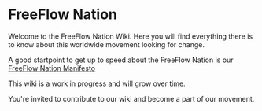 # FreeFlow Nation

Welcome to the FreeFlow Nation Wiki.
Here you will find everything there is to know about this worldwide movement looking for change.

A good startpoint to get up to speed about the FreeFlow Nation is our [FreeFlow Nation Manifesto](/manifesto/manifesto.md)

This wiki is a work in progress and will grow over time.

You're invited to contribute to our wiki and become a part of our movement.